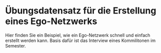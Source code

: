 # Übungsdatensatz für die Erstellung eines Ego-Netzwerks

Hier finden Sie ein Beispiel, wie ein Ego-Netzwerk schnell und einfach erstellt werden kann. Basis dafür ist das Interview eines Kommilitonen im Semester.
